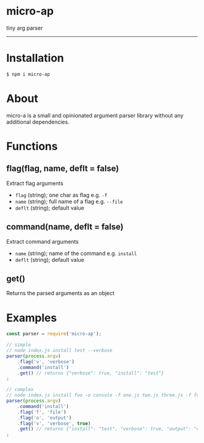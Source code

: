 <h1 align="left">micro-ap</h1>

tiny arg parser

***
# Installation

```bash
$ npm i micro-ap
```

# About
micro-a is a small and opinionated argument parser library without any additional dependencies.

# Functions
## flag(flag, name, deflt = false)
Extract flag arguments
* `flag` (string); one char as flag e.g. `-f`
* `name` (string); full name of a flag e.g. `--file`
* `deflt` (string); default value

## command(name, deflt = false)
Extract command arguments
* `name` (string); name of the command e.g. `install`
* `deflt` (string); default value

## get()
Returns the parsed arguments as an object

# Examples
```JavaScript
const parser = require('micro-ap');

// simple
// node index.js install test --verbose
parser(process.argv)
    .flag('v', 'verbose')
    .command('install')
    .get() // returns {"verbose": true, "install": "test"}
;

// complex
// node index.js install foo -o console -f one.js two.js three.js -f four.js
parser(process.argv)
    .command('install')
    .flag('f', 'file')
    .flag('o', 'output')
    .flag('v', 'verbose', true)
    .get() // returns {"install": "test", "verbose": true, "output": "console", "file": ["one.js", "two.js", "three.js", "four.js"]}
;
```
